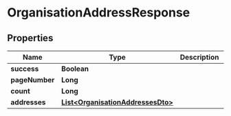 

# OrganisationAddressResponse


## Properties

| Name | Type | Description | Notes |
|------------ | ------------- | ------------- | -------------|
|**success** | **Boolean** |  |  [optional] |
|**pageNumber** | **Long** |  |  [optional] |
|**count** | **Long** |  |  [optional] |
|**addresses** | [**List&lt;OrganisationAddressesDto&gt;**](OrganisationAddressesDto.md) |  |  [optional] |



